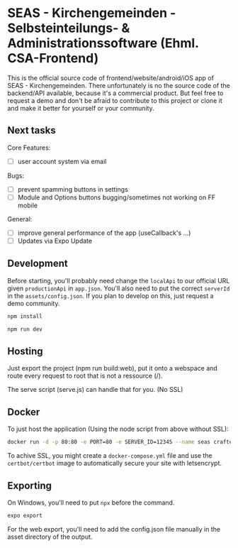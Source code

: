 # SEAS - Kirchengemeinden - Selbsteinteilungs- & Administrationssoftware (Ehml. CSA-Frontend)

This is the official source code of frontend/website/android/iOS app of SEAS - Kirchengemeinden. There unfortunately is no the source code of the backend/API available, because it's a commercial product. But feel free to request a demo and don't be afraid to contribute to this project or clone it and make it better for yourself or your community.

## Next tasks

Core Features:

- [ ] user account system via email

Bugs:

- [ ] prevent spamming buttons in settings
- [ ] Module and Options buttons bugging/sometimes not working on FF mobile

General:

- [ ] improve general performance of the app (useCallback's ...)
- [ ] Updates via Expo Update

## Development

Before starting, you'll probably need change the `localApi` to our official URL given `productionApi` in `app.json`. You'll also need to put the correct `serverId` in the `assets/config.json`. If you plan to develop on this, just request a demo community.

```bash
npm install
```

```bash
npm run dev
```

## Hosting

Just export the project (npm run build:web), put it onto a webspace and route every request to root that is not a ressource (/).

The serve script (serve.js) can handle that for you. (No SSL)

## Docker

To just host the application (Using the node script from above without SSL):

```bash
docker run -d -p 80:80 -e PORT=80 -e SERVER_ID=12345 --name seas craftery/seas-frontend:latest
```

To achive SSL, you might create a `docker-compose.yml` file and use the `certbot/certbot` image to automatically secure your site with letsencrypt.

## Exporting

On Windows, you'll need to put `npx` before the command.

```bash
expo export
```

For the web export, you'll need to add the config.json file manually in the asset directory of the output.
